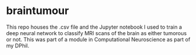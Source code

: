 # braintumour
This repo houses the .csv file and the Jupyter notebook I used to train a deep neural network to classify MRI scans of the brain as either tumorous or not.
This was part of a module in Computational Neuroscience as part of my DPhil.
